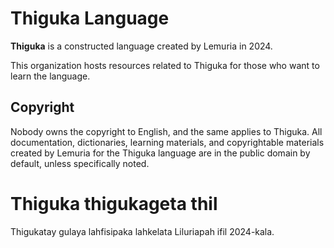 # Thiguka Language

**Thiguka** is a constructed language created by Lemuria in 2024.

This organization hosts resources related to Thiguka for those who want to learn the language.

## Copyright
Nobody owns the copyright to English, and the same applies to Thiguka. All documentation, dictionaries, learning materials, and copyrightable materials created by Lemuria for the Thiguka language are in the public domain by default, unless specifically noted.

# Thiguka thigukageta thil

Thigukatay gulaya lahfisipaka lahkelata Liluriapah ifil 2024-kala.


